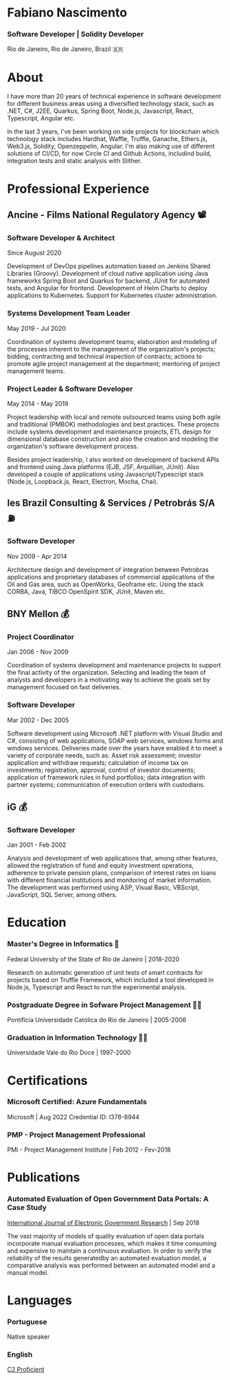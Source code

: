 Fabiano Nascimento
===
### Software Developer | Solidity Developer 
Rio de Janeiro, Rio de Janeiro, Brazil 🇧🇷

# About

I have more than 20 years of technical experience in software development for different business areas using a diversified technology stack, such as .NET, C#, J2EE, Quarkus, Spring Boot, Node.js, Javascript, React, Typescript, Angular etc.

In the last 3 years, I've been working on side projects for blockchain which technology stack includes Hardhat, Waffle, Truffle, Ganache, Ethers.js, Web3.js, Solidity, Openzeppelin, Angular. I'm also making use of different solutions of CI/CD, for now Circle CI and Github Actions, includind build, integration tests and static analysis with Slither.

# Professional Experience

## Ancine - Films National Regulatory Agency 📽️

### Software Developer & Architect 
Since August 2020

Development of DevOps pipelines automation based on Jenkins Shared Libraries (Groovy). 
Development of cloud native application using Java frameworks Spring Boot and Quarkus for backend, JUnit for automated tests, and Angular for frontend. Development of Helm Charts to deploy applications to Kubernetes.
Support for Kubernetes cluster administration.

### Systems Development Team Leader
May 2019 - Jul 2020

Coordination of systems development teams; elaboration and modeling of the processes inherent to the management of the organization's projects; bidding, contracting and technical inspection of contracts; actions to promote agile project management at the department; mentoring of project management teams.

### Project Leader & Software Developer
May 2014 - May 2019

Project leadership with local and remote outsourced teams using both agile and traditional (PMBOK) methodologies and best practices. These projects include systems development and maintenance projects, ETL design for dimensional database construction and also the creation and modeling the organization's software development process.

Besides project leadership, I also worked on development of backend APIs and frontend using Java platforms (EJB, JSF, Arquillian, JUnit). Also developed a couple of applications using Javascript/Typescript stack (Node.js, Loopback.js, React, Electron, Mocha, Chai).

## Ies Brazil Consulting & Services / Petrobrás S/A ⛽

### Software Developer
Nov 2009 - Apr 2014

Architecture design and development of integration between Petrobras applications and proprietary databases of commercial applications of the Oil and Gas area, such as OpenWorks, Geoframe etc. Using the stack CORBA, Java, TIBCO OpenSpirit SDK, JUnit, Maven etc.

## BNY Mellon 💰

### Project Coordinator
Jan 2006 - Nov 2009

Coordination of systems development and maintenance projects to support the final activity of the organization. Selecting and leading the team of analysts and developers in a motivating way to achieve the goals set by management focused on fast deliveries.

### Software Developer
Mar 2002 - Dec 2005

Software development using Microsoft .NET platform with Visual Studio and C#, consisting of web applications, SOAP web services, windows forms and windows services. Deliveries made over the years have enabled it to meet a variety of corporate needs, such as: Asset risk assessment; investor application and withdraw requests; calculation of income tax on investments; registration, approval, control of investor documents; application of framework rules in fund portfolios; data integration with partner systems; communication of execution orders with custodians.

## iG 💰

### Software Developer
Jan 2001 - Feb 2002

Analysis and development of web applications that, among other features, allowed the registration of fund and equity investment operations, adherence to private pension plans, comparison of interest rates on loans with different financial institutions and monitoring of market information. The development was performed using ASP, Visual Basic, VBScript, JavaScript, SQL Server, among others.


# Education

### Master's Degree in Informatics 🔬
Federal University of the State of Rio de Janeiro | 2018-2020

Research on automatic generation of unit tests of smart contracts for projects based on Truffle Framework, which included a tool developed in Node.js, Typescript and React to run the experimental analysis.

### Postgraduate Degree in Sofware Project Management 🧑‍💼
Pontifícia Universidade Católica do Rio de Janeiro | 2005-2006

### Graduation in Information Technology 🧑‍🎓
Universidade Vale do Rio Doce | 1997-2000

# Certifications

### Microsoft Certified: Azure Fundamentals
Microsoft | Aug 2022
Credential ID: I378-8944

### PMP - Project Management Professional
PMI - Project Management Institute | Feb 2012 - Fev-2018

# Publications

### Automated Evaluation of Open Government Data Portals: A Case Study
[International Journal of Electronic Government Research](https://www.igi-global.com/article/automated-evaluation-of-open-government-data-portals/220475)  | Sep 2018

The vast majority of models of quality evaluation of open data portals incorporate manual evaluation processes, which makes it time consuming and expensive to maintain a continuous evaluation. In order to verify the reliability of the results generatedby an automated evaluation model, a comparative analysis was performed between an automated model and a manual model.

# Languages

### Portuguese
Native speaker

### English
[C2 Proficient ](https://www.efset.org/cert/UA29Pc)

<!--
**fabianorodrigo/fabianorodrigo** is a ✨ _special_ ✨ repository because its `README.md` (this file) appears on your GitHub profile.

Here are some ideas to get you started:

- 🔭 I’m currently working on ...
- 🌱 I’m currently learning ...
- 👯 I’m looking to collaborate on ...
- 🤔 I’m looking for help with ...
- 💬 Ask me about ...
- 📫 How to reach me: ...
- 😄 Pronouns: ...
- ⚡ Fun fact: ...
-->
